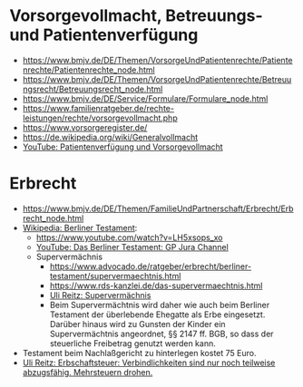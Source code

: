 Vorsorgevollmacht, Betreuungs- und Patientenverfügung
=====================================================

- <https://www.bmjv.de/DE/Themen/VorsorgeUndPatientenrechte/Patientenrechte/Patientenrechte_node.html>
- <https://www.bmjv.de/DE/Themen/VorsorgeUndPatientenrechte/Betreuungsrecht/Betreuungsrecht_node.html>
- <https://www.bmjv.de/DE/Service/Formulare/Formulare_node.html>
- <https://www.familienratgeber.de/rechte-leistungen/rechte/vorsorgevollmacht.php>
- <https://www.vorsorgeregister.de/>
- <https://de.wikipedia.org/wiki/Generalvollmacht>
- [YouTube: Patientenverfügung und Vorsorgevollmacht](https://www.youtube.com/watch?v=fWk99HxHHI0)


Erbrecht
========

- <https://www.bmjv.de/DE/Themen/FamilieUndPartnerschaft/Erbrecht/Erbrecht_node.html>
- [Wikipedia: Berliner Testament](https://de.wikipedia.org/wiki/Berliner_Testament):
   - <https://www.youtube.com/watch?v=LH5xsops_xo>
   - [YouTube: Das Berliner Testament: GP Jura Channel](https://www.youtube.com/watch?v=x7X5E4Cj8dA)
   - Supervermächnis
      - <https://www.advocado.de/ratgeber/erbrecht/berliner-testament/supervermaechtnis.html>
      - <https://www.rds-kanzlei.de/das-supervermaechtnis.html>
      - [Uli Reitz: Supervermächnis](https://www.youtube.com/watch?v=dBGqmv-ZCZA)
      - Beim Supervermächtnis wird daher wie auch beim Berliner Testament der überlebende Ehegatte als Erbe eingesetzt.
        Darüber hinaus wird zu Gunsten der Kinder ein Supervermächtnis angeordnet, §§ 2147 ff. BGB, so dass der
        steuerliche Freibetrag genutzt werden kann.
- Testament beim Nachlaßgericht zu hinterlegen kostet 75 Euro.
- [Uli Reitz: Erbschaftsteuer: Verbindlichkeiten sind nur noch teilweise abzugsfähig. Mehrsteuern drohen.](https://www.youtube.com/watch?v=5AZSvacQt3c)

